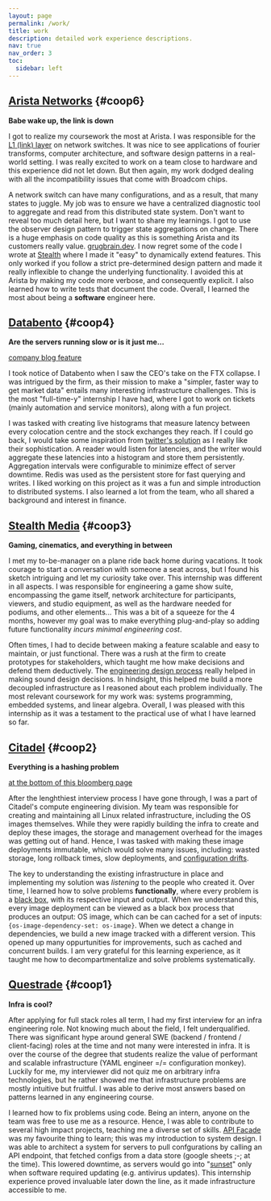 ```yaml
---
layout: page
permalink: /work/
title: work
description: detailed work experience descriptions.
nav: true
nav_order: 3
toc:
  sidebar: left
---
```


## [Arista Networks](https://arista.com/" "Company website") {#coop6}

**Babe wake up, the link is down**

I got to realize my coursework the most at Arista. I was responsible for the [L1 (link) layer](https://en.wikipedia.org/wiki/Physical_layer) on network switches. It was nice to see applications of fourier transforms, computer architecture, and software design patterns in a real-world setting. I was really excited to work on a team close to hardware and this experience did not let down. But then again, my work dodged dealing with all the incompatibility issues that come with Broadcom chips.

A network switch can have many configurations, and as a result, that many states to juggle. My job was to ensure we have a centralized diagnostic tool to aggregate and read from this distributed state system. Don't want to reveal too much detail here, but I want to share my learnings. I got to use the observer design pattern to trigger state aggregations on change. There is a huge emphasis on code quality as this is something Arista and its customers really value. [grugbrain.dev](https://grugbrain.dev). I now regret some of the code I wrote at [Stealth](#coop3) where I made it "easy" to dynamically extend features. This only worked if you follow a strict pre-determined design pattern and made it really inflexible to change the underlying functionality. I avoided this at Arista by making my code more verbose, and consequently explicit. I also learned how to write tests that document the code. Overall, I learned the most about being a **software** engineer here.

## [Databento](https://databento.com "Company website") {#coop4}

**Are the servers running slow or is it just me...**

[company blog feature](https://databento.com/blog/meet-hassan)

I took notice of Databento when I saw the CEO's take on the FTX collapse. I was intrigued by the firm, as their mission to make a "simpler, faster way to get market data" entails many interesting infrastructure challenges. This is the most "full-time-y" internship I have had, where I got to work on tickets (mainly automation and service monitors), along with a fun project.

I was tasked with creating live histograms that measure latency between every colocation centre and the stock exchanges they reach. If I could go back, I would take some inspiration from [twitter's solution](https://blog.twitter.com/engineering/en_us/a/2013/observability-at-twitter) as I really like their sophistication. A reader would listen for latencies, and the writer would aggregate these latencies into a histogram and store them persistently. Aggregation intervals were configurable to minimize effect of server downtime. Redis was used as the persistent store for fast querying and writes. I liked working on this project as it was a fun and simple introduction to distributed systems. I also learned a lot from the team, who all shared a background and interest in finance.

## [Stealth Media](https://stealthmedia.com "Company website") {#coop3}

**Gaming, cinematics, and everything in between**

I met my to-be-manager on a plane ride back home during vacations. It took courage to start a conversation with someone a seat across, but I found his sketch intriguing and let my curiosity take over. This internship was different in all aspects. I was responsible for engineering a game show suite, encompassing the game itself, network architecture for participants, viewers, and studio equipment, as well as the hardware needed for podiums, and other elements... This was a bit of a squeeze for the 4 months, however my goal was to make everything plug-and-play so adding future functionality _incurs minimal engineering cost_.

Often times, I had to decide between making a feature scalable and easy to maintain, or just functional. There was a rush at the firm to create prototypes for stakeholders, which taught me how make decisions and defend them deductively. The [engineering design process](https://en.wikipedia.org/wiki/Engineering_design_process) really helped in making sound design decisions. In hindsight, this helped me build a more decoupled infrastructure as I reasoned about each problem individually. The most relevant coursework for my work was: systems programming, embedded systems, and linear algebra. Overall, I was pleased with this internship as it was a testament to the practical use of what I have learned so far.

## [Citadel](https://www.citadel.com "Company website") {#coop2}

**Everything is a hashing problem**

[at the bottom of this bloomberg page](https://archive.md/Fw61Z)

After the lenghthiest interview process I have gone through, I was a part of Citadel's compute engineering division. My team was responsible for creating and maintaining all Linux related infrastructure, including the OS images themselves. While they were rapidly building the infra to create and deploy these images, the storage and management overhead for the images was getting out of hand. Hence, I was tasked with making these image deployments immutable, which would solve many issues, including: wasted storage, long rollback times, slow deployments, and [configuration drifts](https://www.opslevel.com/resources/understanding-and-managing-configuration-drift).

The key to understanding the existing infrastructure in place and implementing my solution was _listening_ to the people who created it. Over time, I learned how to solve problems **functionally**, where every problem is a [black box](https://en.wikipedia.org/wiki/Black_box), with its respective input and output. When we understand this, every image deployment can be viewed as a black box process that produces an output: OS image, which can be can cached for a set of inputs: `{os-image-dependency-set: os-image}`. When we detect a change in dependencies, we build a new image tracked with a different version. This opened up many oppurtunities for improvements, such as cached and concurrent builds. I am very grateful for this learning experience, as it taught me how to decompartmentalize and solve problems systematically.

## [Questrade](https://www.questrade.com "Company website") {#coop1}

**Infra is cool?**

After applying for full stack roles all term, I had my first interview for an infra engineering role. Not knowing much about the field, I felt underqualified. There was significant hype around general SWE (backend / frontend / client-facing) roles at the time and not many were interested in infra. It is over the course of the degree that students realize the value of performant and scalable infrastructure (YAML engineer =/= configuration monkey). Luckily for me, my interviewer did not quiz me on arbitrary infra technologies, but he rather showed me that infrastructure problems are mostly intuitive but fruitful. I was able to derive most answers based on patterns learned in any engineering course.

I learned how to fix problems using code. Being an intern, anyone on the team was free to use me as a resource. Hence, I was able to contribute to several high impact projects, teaching me a diverse set of skills. [API Facade](https://en.wikipedia.org/wiki/Facade_pattern) was my favourite thing to learn; this was my introduction to system design. I was able to architect a system for servers to pull confgurations by calling an API endpoint, that fetched configs from a data store (google sheets ;-; at the time). This lowered downtime, as servers would go into "[sunset](<https://en.wikipedia.org/wiki/Sunset_(computing)>)" only when software required updating (e.g. antivirus updates). This internship experience proved invaluable later down the line, as it made infrastructure accessible to me.
